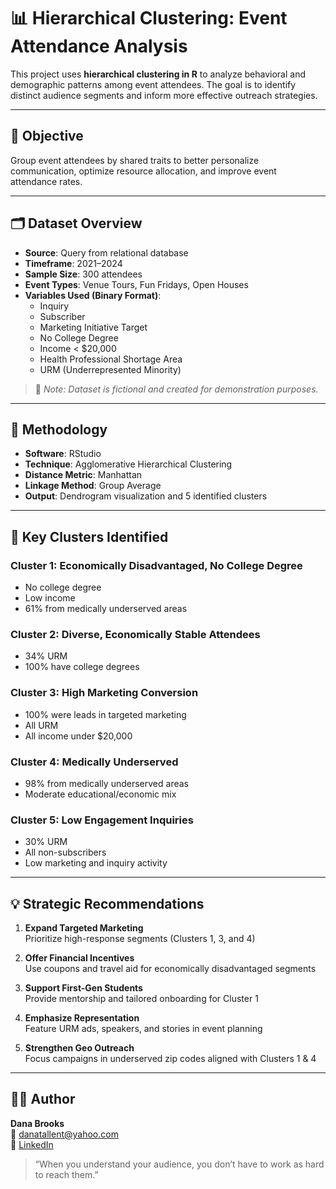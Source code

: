 # 📊 Hierarchical Clustering: Event Attendance Analysis

This project uses **hierarchical clustering in R** to analyze behavioral and demographic patterns among event attendees. The goal is to identify distinct audience segments and inform more effective outreach strategies.

---

## 🎯 Objective

Group event attendees by shared traits to better personalize communication, optimize resource allocation, and improve event attendance rates.

---

## 🗂️ Dataset Overview

- **Source**: Query from relational database  
- **Timeframe**: 2021–2024  
- **Sample Size**: 300 attendees  
- **Event Types**: Venue Tours, Fun Fridays, Open Houses  
- **Variables Used (Binary Format)**:
  - Inquiry
  - Subscriber
  - Marketing Initiative Target
  - No College Degree
  - Income < $20,000
  - Health Professional Shortage Area
  - URM (Underrepresented Minority)

> 📝 *Note: Dataset is fictional and created for demonstration purposes.*

---

## 🧪 Methodology

- **Software**: RStudio  
- **Technique**: Agglomerative Hierarchical Clustering  
- **Distance Metric**: Manhattan  
- **Linkage Method**: Group Average  
- **Output**: Dendrogram visualization and 5 identified clusters

---

## 📌 Key Clusters Identified

### Cluster 1: Economically Disadvantaged, No College Degree
- No college degree
- Low income
- 61% from medically underserved areas

### Cluster 2: Diverse, Economically Stable Attendees  
- 34% URM  
- 100% have college degrees

### Cluster 3: High Marketing Conversion  
- 100% were leads in targeted marketing  
- All URM  
- All income under $20,000

### Cluster 4: Medically Underserved  
- 98% from medically underserved areas  
- Moderate educational/economic mix

### Cluster 5: Low Engagement Inquiries  
- 30% URM  
- All non-subscribers  
- Low marketing and inquiry activity

---

## 💡 Strategic Recommendations

1. **Expand Targeted Marketing**  
   Prioritize high-response segments (Clusters 1, 3, and 4)

2. **Offer Financial Incentives**  
   Use coupons and travel aid for economically disadvantaged segments

3. **Support First-Gen Students**  
   Provide mentorship and tailored onboarding for Cluster 1

4. **Emphasize Representation**  
   Feature URM ads, speakers, and stories in event planning

5. **Strengthen Geo Outreach**  
   Focus campaigns in underserved zip codes aligned with Clusters 1 & 4

---

## 👩‍💼 Author

**Dana Brooks**  
📧 [danatallent@yahoo.com](mailto:danatallent@yahoo.com)  
🔗 [LinkedIn](https://linkedin.com/in/dana-tallent-brooks-a15977a0)

> “When you understand your audience, you don’t have to work as hard to reach them.”
